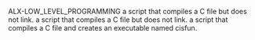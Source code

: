 ALX-LOW_LEVEL_PROGRAMMING
 a script that compiles a C file but does not link.
 a script that compiles a C file but does not link.
 a script that compiles a C file and creates an executable named cisfun.




